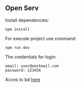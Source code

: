 ## Open Serv
Install dependencies:
```
npm install
```
For execute project use command:
```
npm run dev
```
The credentials for login:
```
email: user@nextmail.com
password: 123456
```
Acces to bd [here](https://vercel.com/soyandrestrujillos-projects/next-learn-dashboard/stores/postgres/store_JtL5QdYEgAPa1rlM/data)
